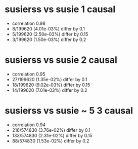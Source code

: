 # susierss vs susie  1 causal

- correlation 0.98
- 8/199620 (4.01e-03%) differ by 0.1
- 5/199620 (2.50e-03%) differ by 0.15
- 3/199620 (1.50e-03%) differ by 0.2


# susierss vs susie  2 causal

- correlation 0.95
- 27/199620 (1.35e-02%) differ by 0.1
- 18/199620 (9.02e-03%) differ by 0.15
- 14/199620 (7.01e-03%) differ by 0.2


# susierss vs susie  ~ 5 3 causal

- correlation 0.94
- 216/574830 (3.76e-02%) differ by 0.1
- 133/574830 (2.31e-02%) differ by 0.15
- 88/574830 (1.53e-02%) differ by 0.2


